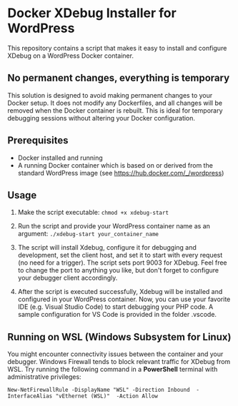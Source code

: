 # Docker XDebug Installer for WordPress

This repository contains a script that makes it easy to install and configure XDebug on a WordPress Docker container.

## No permanent changes, everything is temporary

This solution is designed to avoid making permanent changes to your Docker setup. It does not modify any Dockerfiles, and all changes will be removed when the Docker container is rebuilt. This is ideal for temporary debugging sessions without altering your Docker configuration.

## Prerequisites

- Docker installed and running
- A running Docker container which is based on or derived from the standard WordPress image (see https://hub.docker.com/_/wordpress)

## Usage

1. Make the script executable: `chmod +x xdebug-start`

2. Run the script and provide your WordPress container name as an argument: `./xdebug-start your_container_name`

3. The script will install Xdebug, configure it for debugging and development, set the client host, and set it to start with every request (no need for a trigger). The script sets port 9003 for XDebug. Feel free to change the port to anything you like, but don't forget to configure your debugger client accordingly. 

4. After the script is executed successfully, Xdebug will be installed and configured in your WordPress container. Now, you can use your favorite IDE (e.g. Visual Studio Code) to start debugging your PHP code. A sample configuration for VS Code is provided in the folder .vscode.

## Running on WSL (Windows Subsystem for Linux)

You might encounter connectivity issues between the container and your debugger. Windows Firewall tends to block relevant traffic for XDebug from WSL. 
Try running the following command in a **PowerShell** terminal with administrative privileges:

`New-NetFirewallRule -DisplayName "WSL" -Direction Inbound  -InterfaceAlias "vEthernet (WSL)"  -Action Allow`

